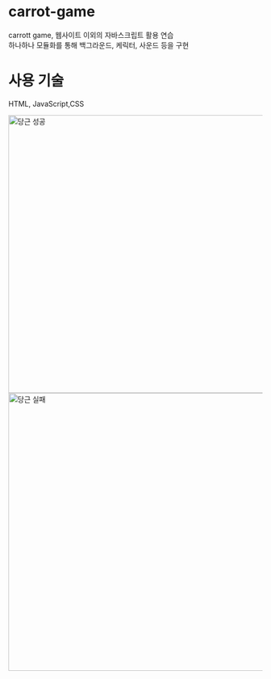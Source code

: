 # carrot-game
 carrott game, 
 웹사이트 이외의 자바스크립트 활용 연습  
 하나하나 모듈화를 통해 백그라운드, 케릭터, 사운드 등을 구현 
 
# 사용 기술 
HTML, JavaScript,CSS

<img width="550" alt="당근 성공" src="https://user-images.githubusercontent.com/85971333/162139909-a67310b1-d002-4d40-85a1-10cef8417200.png">
<img width="550" alt="당근 실패" src="https://user-images.githubusercontent.com/85971333/162139917-bf3a1517-955e-40fe-a350-e2090588bd25.png">
